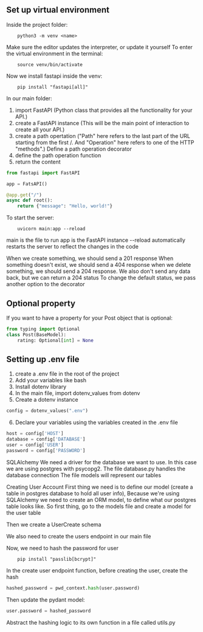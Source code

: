 ## Set up virtual environment
Inside the project folder:
```
    python3 -m venv <name>
```
Make sure the editor updates the interpreter, or update it yourself
To enter the virtual environment in the terminal:
```
    source venv/bin/activate
```
Now we install fastapi inside the venv:
```
    pip install "fastapi[all]"
```
In our main folder:
1. import FastAPI (Python class that provides all the functionality for your API.)
2. create a FastAPI instance (This will be the main point of interaction to create all your API.)
3. create a path opertation ("Path" here refers to the last part of the URL starting from the first /. And "Operation" here refers to one of the HTTP "methods".)
Define a path operation decorator
4. define the path operation function
5. return the content

```python
from fastapi import FastAPI

app = FatsAPI()

@app.get("/")
async def root():
    return {"message": "Hello, world!"}
```

To start the server:
```
    uvicorn main:app --reload
```
main is the file to run
app is the FastAPI instance
--reload automatically restarts the server to reflect the changes in the code

When we create something, we should send a 201 response
When something doesn't exist, we should send a 404 response
when we delete something, we should send a 204 response. We also don't send any data back, but we can return a 204 status
To change the default status, we pass another option to the decorator


## Optional property
If you want to have a property for your Post object that is optional:
```python
from typing import Optional
class Post(BaseModel):
    rating: Optional[int] = None
```

## Setting up .env file
1. create a .env file in the root of the project
2. Add your variables like bash
3. Install dotenv library
4. In the main file, import dotenv_values from dotenv
5. Create a dotenv instance

```python
config = dotenv_values(".env")
```
6. Declare your variables using the variables created in the .env file

```python
host = config['HOST']
database = config['DATABASE']
user = config['USER']
password = config['PASSWORD']
```

SQLAlchemy
We need a driver for the database we want to use. In this case we are using postgres with psycopg2.
The file database.py handles the database connection
The file models will represent our tables

Creating User Account
First thing we need is to define our model (create a table in postgres database to hold all user info),
Because we're using SQLAlchemy we need to create an ORM model, to define what our postgres table looks like.
So first thing, go to the models file and create a model for the user table

Then we create a UserCreate schema

We also need to create the users endpoint in our main file

Now, we need to hash the password for user
```
    pip install "passlib[bcrypt]"
```
In the create user endpoint function, before creating the user, create the hash
```python
hashed_password = pwd_context.hash(user.password)
```
Then update the pydant model:
```python
user.password = hashed_password
```

Abstract the hashing logic to its own function in a file called utils.py
